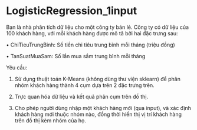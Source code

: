 # LogisticRegression_1input
Bạn là nhà phân tích dữ liệu cho một công ty bán lẻ. Công ty có dữ liệu của 100 khách hàng, với mỗi khách hàng được mô tả bởi hai đặc trưng sau:

•	ChiTieuTrungBinh: Số tiền chi tiêu trung bình mỗi tháng (triệu đồng)

•	TanSuatMuaSam: Số lần mua sắm trung bình mỗi tháng

Yêu cầu:

1.	Sử dụng thuật toán K-Means (không dùng thư viện sklearn) để phân nhóm khách hàng thành 4 cụm dựa trên 2 đặc trưng trên.

2.	Trực quan hóa dữ liệu và kết quả phân cụm trên đồ thị.

3.	Cho phép người dùng nhập một khách hàng mới (qua input), và xác định khách hàng mới thuộc nhóm nào, đồng thời hiển thị vị trí khách hàng trên đồ thị kèm nhóm của họ.

